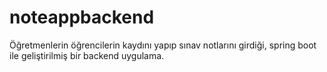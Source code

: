 # noteappbackend
Öğretmenlerin öğrencilerin kaydını yapıp sınav notlarını girdiği, spring boot ile geliştirilmiş bir backend uygulama.

